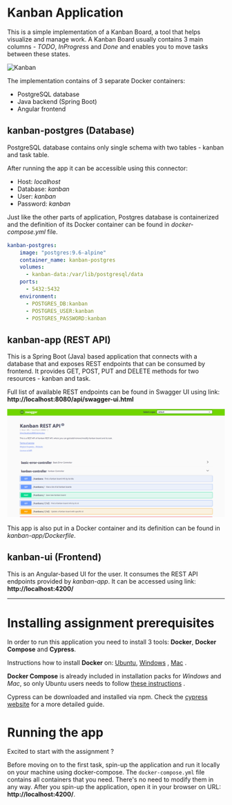 # Kanban Application

This is a simple implementation of a Kanban Board, a tool that helps visualize and manage work.
A Kanban Board usually contains 3 main columns - *TODO*, *InProgres*s and *Done* and enables you to move tasks between these states. 

![Kanban](https://github.com/wkrzywiec/kanban-board/blob/master/assets/kanban.gif)

The implementation contains of 3 separate Docker containers:

- PostgreSQL database
- Java backend (Spring Boot)
- Angular frontend

## kanban-postgres (Database)

PostgreSQL database contains only single schema with two tables - kanban
and task table.

After running the app it can be accessible using this connector:

- Host: *localhost*
- Database: *kanban*
- User: *kanban*
- Password: *kanban*

Just like the other parts of application, Postgres database is containerized and
the definition of its Docker container can be found in
*docker-compose.yml* file.

```yml
kanban-postgres:
    image: "postgres:9.6-alpine"
    container_name: kanban-postgres
    volumes:
      - kanban-data:/var/lib/postgresql/data
    ports:
      - 5432:5432
    environment:
      - POSTGRES_DB:kanban
      - POSTGRES_USER:kanban
      - POSTGRES_PASSWORD:kanban
```

## kanban-app (REST API)

This is a Spring Boot (Java) based application that connects with a
database that and exposes REST endpoints that can be consumed by
frontend. It provides GET, POST, PUT and DELETE methods for two resources - kanban and task.

Full list of available REST endpoints can be found in Swagger UI using link: **http://localhost:8080/api/swagger-ui.html**

![swagger-ui](https://github.com/wkrzywiec/kanban-board/blob/master/assets/swagger.png)

This app is also put in a Docker container and its definition can be found
in *kanban-app/Dockerfile*. 


## kanban-ui (Frontend)
This is an Angular-based UI for the user. It consumes the REST API endpoints provided by
*kanban-app*.
It can be accessed using link: **http://localhost:4200/**

---
# Installing assignment prerequisites

In order to run this application you need to install 3 tools: **Docker**, **Docker Compose** and **Cypress**.

Instructions how to install **Docker** on: [Ubuntu](https://docs.docker.com/install/linux/docker-ce/ubuntu/), [Windows](https://docs.docker.com/docker-for-windows/install/) , [Mac](https://docs.docker.com/docker-for-mac/install/) .

**Docker Compose** is already included in installation packs for *Windows* and *Mac*, so only Ubuntu users needs to follow [these instructions](https://docs.docker.com/compose/install/) .

Cypress can be downloaded and installed via npm. Check the [cypress website](https://docs.cypress.io/guides/getting-started/installing-cypress.html) for a more detailed guide.

# Running the app
Excited to start with the assignment ?

Before moving on to the first task, spin-up the application and run it locally on your machine using docker-compose. The `docker-compose.yml` file contains all containers that you need. There's no need to modify them in any way.
After you spin-up the application, open it in your browser on URL: **http://localhost:4200/**.




